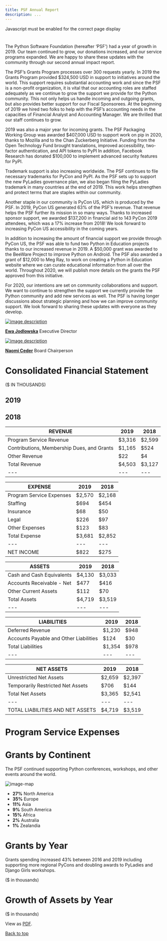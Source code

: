 ```yaml
---
title: PSF Annual Report
description: ...
---
```



Javascript must be enabled for the correct page display




# 



 The Python Software Foundation (hereafter ‘PSF’) had a year of growth in 2019\. Our team continued to grow, our donations increased, and our service programs expanded. We are happy to share these updates with the community through our second annual impact report.
 


The PSF’s Grants Program processes over 300 requests yearly. In 2019 the Grants Program provided $324,500 USD in support to initiatives around the world. This support requires substantial accounting work and since the PSF is a non\-profit organization, it is vital that our accounting roles are staffed adequately as we continue to grow the support we provide for the Python community. This not only helps us handle incoming and outgoing grants, but also provides better support for our Fiscal Sponsorees. At the beginning of 2019 we hired two folks to help with the PSF’s accounting needs in the capacities of Financial Analyst and Accounting Manager. We are thrilled that our staff continues to grow.
 


2019 was also a major year for incoming grants. The PSF Packaging Working Group was awarded $407,000 USD to support work on pip in 2020, thanks to Mozilla and to the Chan Zuckerberg Initiative. Funding from the Open Technology Fund brought translations, improved accessibility, two\-factor authentication, and API tokens to PyPI In addition, Facebook Research has donated $100,000 to implement advanced security features for PyPI.
 


Trademark support is also increasing worldwide. The PSF continues to file necessary trademarks for PyCon and PyPI. As the PSF sets up to support the new PyLadies governance plan, we also began filing the PyLadies trademark in many countries at the end of 2019\. This work helps strengthen and protect terms that are staples within our community.
 


Another staple in our community is PyCon US, which is produced by the PSF. In 2019, PyCon US generated 63% of the PSF’s revenue. That revenue helps the PSF further its mission in so many ways. Thanks to increased sponsor support, we awarded $137,200 in financial aid to 143 PyCon 2019 attendees, which was a 17% increase from 2018! We look forward to increasing PyCon US accessibility in the coming years.
 


In addition to increasing the amount of financial support we provide through PyCon US, the PSF was able to fund two Python in Education projects thanks to our increased revenue in 2019\. A $50,000 grant was awarded to the BeeWare Project to improve Python on Android. The PSF also awarded a grant of $12,000 to Meg Ray, to work on creating a Python in Education website where we can curate educational information from all over the world. Throughout 2020, we will publish more details on the grants the PSF approved from this initiative.
 


For 2020, our intentions are set on community collaborations and support. We want to continue to strengthen the support we currently provide the Python community and add new services as well. The PSF is having longer discussions about strategic planning and how we can improve community support. We look forward to sharing these updates with everyone as they develop.
 







[![image description](https://s3.dualstack.us-east-2.amazonaws.com/pythondotorg-assets/media/psf/annual-report/2020/ejodlowska.jpg)](#)

**[Ewa Jodlowska](#)**
Executive Director







[![image description](https://s3.dualstack.us-east-2.amazonaws.com/pythondotorg-assets/media/psf/annual-report/2020/naomiceder.jpg)](#)

**[Naomi Ceder](#)**
Board Chairperson









# Consolidated Financial Statement




($ IN THOUSANDS)
## 2019


## 2018







| REVENUE | 2019 | 2018 |
| --- | --- | --- |
| Program Service Revenue | $3,316 | $2,599 |
| Contributions, Membership Dues, and Grants | $1,165 | $524 |
| Other Revenue | $22 | $4 |
| Total Revenue | $4,503 | $3,127 |
| --- | --- | --- |




| EXPENSE | 2019 | 2018 |
| --- | --- | --- |
| Program Service Expenses | $2,570 | $2,168 |
| Staffing | $694 | $454 |
| Insurance | $68 | $50 |
| Legal | $226 | $97 |
| Other Expenses | $123 | $83 |
| Total Expense | $3,681 | $2,852 |
| --- | --- | --- |
| NET INCOME | $822 | $275 |






| ASSETS | 2019 | 2018 |
| --- | --- | --- |
| Cash and Cash Equivalents | $4,130 | $3,033 |
| Accounts Receivable \- Net | $477 | $416 |
| Other Current Assets | $112 | $70 |
| Total Assets | $4,719 | $3,519 |
| --- | --- | --- |


  



| LIABILITIES | 2019 | 2018 |
| --- | --- | --- |
| Deferred Revenue | $1,230 | $948 |
| Accounts Payable and Other Liabilities | $124 | $30 |
| Total Liabilities | $1,354 | $978 |
| --- | --- | --- |




| NET ASSETS | 2019 | 2018 |
| --- | --- | --- |
| Unrestricted Net Assets | $2,659 | $2,397 |
| Temporarily Restricted Net Assets | $706 | $144 |
| Total Net Assets | $3,365 | $2,541 |
| --- | --- | --- |
| TOTAL LIABILITIES AND NET ASSETS | $4,719 | $3,519 |






# Program Service Expenses







# Grants by Continent


The PSF continued supporting Python conferences, workshops, and other events around the world.




![image-map](https://s3.dualstack.us-east-2.amazonaws.com/pythondotorg-assets/media/psf/annual-report/2020/map.svg)
* **27%** North America
* **35%** Europe
* **11%** Asia
* **9%** South America
* **15%** Africa
* **2%** Australia
* **1%** Zealandia






# Grants by Year


Grants spending increased 43% between 2016 and 2019 including supporting more regional PyCons and doubling awards to PyLadies and Django Girls workshops.




($ in thousands)




# Growth of Assets by Year




($ in thousands)




View as [PDF](https://www.dropbox.com/s/vfmheyleaiiox5n/2019_Python_Annual_REPORT_v3_digital.pdf?dl=1).






[Back to top](#wrapper)



